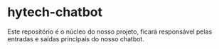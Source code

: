 # hytech-chatbot
Este repositório é o núcleo do nosso projeto, ficará responsável pelas entradas e saídas principais do nosso chatbot.
